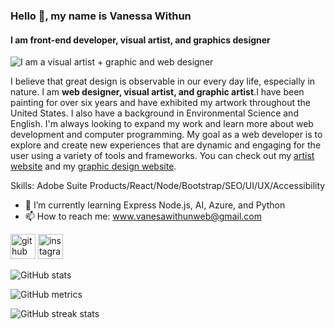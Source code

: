 ### Hello 👋, my name is Vanessa Withun
#### I am front-end developer, visual artist, and graphics designer
![I am a visual artist + graphic and web designer](https://pbs.twimg.com/profile_banners/1501252960721911808/1646762301/1080x360)

I believe that great design is observable in our every day life, especially in nature. I am **web designer, visual artist, and graphic artist**.I have been painting for over six years and have exhibited my artwork throughout the United States. I also have a background in Environmental Science and English. I'm always looking to expand my work and learn more about web development and computer programming. My goal as a web developer is to explore and create new experiences that are dynamic and engaging for the user using a variety of tools and frameworks. You can check out my [artist website](https://vanessawithun.com/) and my [graphic design website](https://vanessa555withun.myportfolio.com/).


Skills:  Adobe Suite Products/React/Node/Bootstrap/SEO/UI/UX/Accessibility



- 🌱 I’m currently learning Express Node.js, AI, Azure, and Python
- 📫 How to reach me: www.vanesawithunweb@gmail.com 


[<img src='https://cdn.jsdelivr.net/npm/simple-icons@3.0.1/icons/github.svg' alt='github' height='40'>](https://github.com/iNeso1984)  [<img src='https://cdn.jsdelivr.net/npm/simple-icons@3.0.1/icons/instagram.svg' alt='instagram' height='40'>](https://www.instagram.com/vanessa_withun_art/)  

![GitHub stats](https://github-readme-stats.vercel.app/api?username=iNeso1984&show_icons=true)  

![GitHub metrics](https://metrics.lecoq.io/iNeso1984)  

![GitHub streak stats](https://github-readme-streak-stats.herokuapp.com/?user=iNeso1984)  


